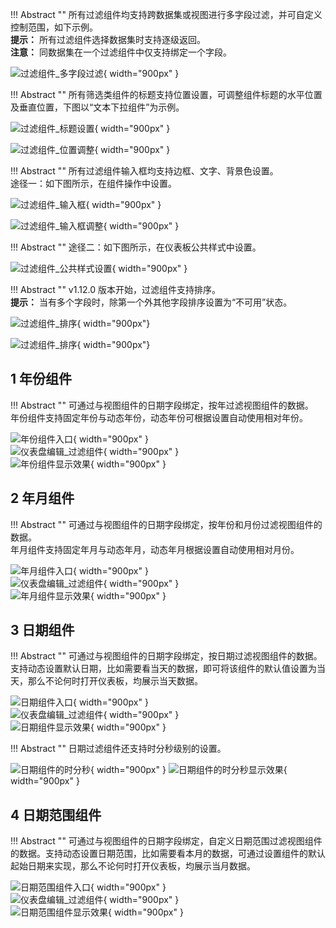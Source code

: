 !!! Abstract ""
	所有过滤组件均支持跨数据集或视图进行多字段过滤，并可自定义控制范围，如下示例。  
	**提示：** 所有过滤组件选择数据集时支持逐级返回。  
	**注意：** 同数据集在一个过滤组件中仅支持绑定一个字段。

![过滤组件_多字段过滤](../../img/dashboard_generation/过滤组件_多字段过滤.png){ width="900px" }

!!! Abstract ""
	所有筛选类组件的标题支持位置设置，可调整组件标题的水平位置及垂直位置，下图以“文本下拉组件”为示例。

![过滤组件_标题设置](../../img/dashboard_generation/过滤组件_标题设置.png){ width="900px" }

![过滤组件_位置调整](../../img/dashboard_generation/过滤组件_位置调整.png){ width="900px" }

!!! Abstract ""
	所有过滤组件输入框均支持边框、文字、背景色设置。  
	途径一：如下图所示，在组件操作中设置。

![过滤组件_输入框](../../img/dashboard_generation/过滤组件_输入框.png){ width="900px" }

![过滤组件_输入框调整](../../img/dashboard_generation/过滤组件_输入框调整.png){ width="900px" }

!!! Abstract ""
	途径二：如下图所示，在仪表板公共样式中设置。

![过滤组件_公共样式设置](../../img/dashboard_generation/过滤组件_公共样式设置.png){ width="900px" }

!!! Abstract ""
	v1.12.0 版本开始，过滤组件支持排序。  
	**提示：** 当有多个字段时，除第一个外其他字段排序设置为“不可用”状态。

![过滤组件_排序](../../img/dashboard_generation/过滤组件_排序.png){ width="900px"}

![过滤组件_排序](../../img/dashboard_generation/过滤组件_排序结果.png){ width="900px"}

## 1 年份组件

!!! Abstract ""
	可通过与视图组件的日期字段绑定，按年过滤视图组件的数据。  
	年份组件支持固定年份与动态年份，动态年份可根据设置自动使用相对年份。

![年份组件入口](../../img/dashboard_generation/年份组件入口.png){ width="900px" }  
![仪表盘编辑_过滤组件](../../img/dashboard_generation/年份组件.png){ width="900px" }  
![年份组件显示效果](../../img/dashboard_generation/年份组件显示效果.png){ width="900px" }

## 2 年月组件

!!! Abstract ""
	可通过与视图组件的日期字段绑定，按年份和月份过滤视图组件的数据。  
	年月组件支持固定年月与动态年月，动态年月根据设置自动使用相对月份。

![年月组件入口](../../img/dashboard_generation/年月组件入口.png){ width="900px" }  
![仪表盘编辑_过滤组件](../../img/dashboard_generation/年月组件.png){ width="900px" }  
![年月组件显示效果](../../img/dashboard_generation/年月组件显示效果.png){ width="900px" }

## 3 日期组件

!!! Abstract ""
	可通过与视图组件的日期字段绑定，按日期过滤视图组件的数据。支持动态设置默认日期，比如需要看当天的数据，即可将该组件的默认值设置为当天，那么不论何时打开仪表板，均展示当天数据。

![日期组件入口](../../img/dashboard_generation/日期组件入口.png){ width="900px" }  
![仪表盘编辑_过滤组件](../../img/dashboard_generation/日期组件.png){ width="900px" }  
![日期组件显示效果](../../img/dashboard_generation/日期组件显示效果.png){ width="900px" }

!!! Abstract ""
	日期过滤组件还支持时分秒级别的设置。

![日期组件的时分秒](../../img/dashboard_generation/日期组件的时分秒.png){ width="900px" }
![日期组件的时分秒显示效果](../../img/dashboard_generation/日期组件的时分秒显示效果.png){ width="900px" }

## 4 日期范围组件

!!! Abstract ""
	可通过与视图组件的日期字段绑定，自定义日期范围过滤视图组件的数据。支持动态设置日期范围，比如需要看本月的数据，可通过设置组件的默认起始日期来实现，那么不论何时打开仪表板，均展示当月数据。

![日期范围组件入口](../../img/dashboard_generation/日期范围组件入口.png){ width="900px" }  
![仪表盘编辑_过滤组件](../../img/dashboard_generation/日期范围组件.png){ width="900px" }  
![日期范围组件显示效果](../../img/dashboard_generation/日期范围组件显示效果.png){ width="900px" }